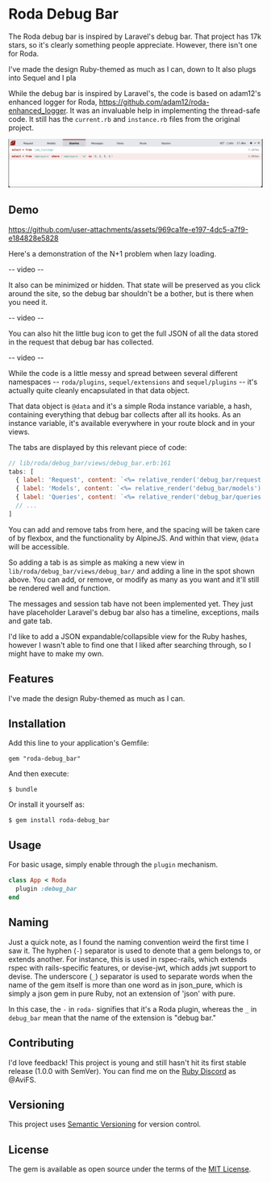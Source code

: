 # Roda Debug Bar

The Roda debug bar is inspired by Laravel's debug bar. That project has 17k stars, so it's clearly something people appreciate. However, there isn't one for Roda.

I've made the design Ruby-themed as much as I can, down to It also plugs into Sequel and I pla

While the debug bar is inspired by Laravel's, the code is based on adam12's enhanced logger for Roda, https://github.com/adam12/roda-enhanced_logger. It was an invaluable help in implementing the thread-safe code. It still has the `current.rb` and `instance.rb` files from the original project.

![Debug Bar Preview](docs/roda-debug_bar.png)


## Demo


https://github.com/user-attachments/assets/969ca1fe-e197-4dc5-a7f9-e184828e5828


Here's a demonstration of the N+1 problem when lazy loading.

-- video --


It also can be minimized or hidden. That state will be preserved as you click around the site, so the debug bar shouldn't be a bother, but is there when you need it.

-- video --

You can also hit the little bug icon to get the full JSON of all the data stored in the request that debug bar has collected.

-- video --

While the code is a little messy and spread between several different namespaces -- `roda/plugins`, `sequel/extensions` and `sequel/plugins` -- it's actually quite cleanly encapsulated in that data object.

That data object is `@data` and it's a simple Roda instance variable, a hash, containing everything that debug bar collects after all its hooks. As an instance variable, it's available everywhere in your route block and in your views.

The tabs are displayed by this relevant piece of code:

```js
// lib/roda/debug_bar/views/debug_bar.erb:161
tabs: [
  { label: 'Request', content: `<%= relative_render('debug_bar/request') %>` },
  { label: 'Models', content: `<%= relative_render('debug_bar/models') %>` },
  { label: 'Queries', content: `<%= relative_render('debug_bar/queries') %>` },
  // ...
]
```

You can add and remove tabs from here, and the spacing will be taken care of by flexbox, and the functionality by AlpineJS. And within that view, `@data` will be accessible.

So adding a tab is as simple as making a new view in `lib/roda/debug_bar/views/debug_bar/` and adding a line in the spot shown above. You can add, or remove, or modify as many as you want and it'll still be rendered well and function.


The messages and session tab have not been implemented yet. They just have placeholder Laravel's debug bar also has a timeline, exceptions, mails and gate tab.

I'd like to add a JSON expandable/collapsible view for the Ruby hashes, however I wasn't able to find one that I liked after searching through, so I might have to make my own.

## Features

I've made the design Ruby-themed as much as I can.


## Installation

Add this line to your application's Gemfile:

    gem "roda-debug_bar"

And then execute:

    $ bundle

Or install it yourself as:

    $ gem install roda-debug_bar

## Usage

For basic usage, simply enable through the `plugin` mechanism.


```ruby
class App < Roda
  plugin :debug_bar
end
```

## Naming

Just a quick note, as I found the naming convention weird the first time I saw it. The hyphen (`-`) separator is used to denote that a gem belongs to, or extends another. For instance, this is used in rspec-rails, which extends rspec with rails-specific features, or devise-jwt, which adds jwt support to devise. The underscore (`_`) separator is used to separate words when the name of the gem itself is more than one word as in json_pure, which is simply a json gem in pure Ruby, not an extension of 'json' with pure.

In this case, the `-` in `roda-` signifies that it's a Roda plugin, whereas the `_` in `debug_bar` mean that the name of the extension is "debug bar."

## Contributing

I'd love feedback! This project is young and still hasn't hit its first stable release (1.0.0 with SemVer). You can find me on the [Ruby Discord](https://discord.gg/gC83Q4Kq) as @AviFS.

## Versioning

This project uses [Semantic Versioning](https://semver.org) for version control.

## License

The gem is available as open source under the terms of the [MIT License](http://opensource.org/licenses/MIT).
